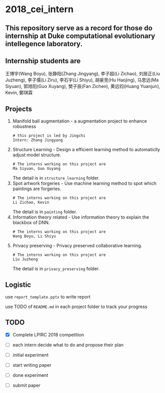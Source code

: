 # 2018_cei_intern
## This repository serve as a record for those do internship at Duke computational evolutionary intellegence laboratory. 

## Internship students are
王博宇(Wang Boyu), 张静阳(Zhang Jingyang), 李子超(Li Zichao), 刘居正(Liu Juzheng), 李子儒(Li Ziru), 李石宇(Li Shiyu), 胡豪竞(Hu Haojing), 马思远(Ma Siyuan), 郭旭阳(Guo Xuyang), 樊子辰(Fan Zichen), 黄远钧(Huang Yuanjun), Kevin, 鄭琪霖
## Projects
1. Manifold ball augmentation - a augmentation project to enhance robustness
    ```Shell 
    # this project is led by Jingchi
    Intern: Zhang Jingyang
    ```
2. Structure Learning - Design a efficient learning method to automaticlly adjust model structure.
    ```Shell 
    # The interns working on this project are
    Ma Siyuan, Guo Xuyang
    ```
    The detail is in `structure_learning` folder.
3. Spot artwork forgeries - Use machine learning method to spot which paintings are forgeries.
    ```Shell 
    # The interns working on this project are
    Li Zichao, Kevin
    ```
    The detail is in `painting` folder.
4. Information theory related - Use information theory to explain the blackbox of DNN.
    ```Shell 
    # The interns working on this project are
    Wang Boyu, Li Shiyu
    ```
5. Privacy preserving - Privacy preserved collaborative learning.
    ```Shell 
    # The interns working on this project are
    Liu Juzheng
    ```
    The detail is in `privacy_preserving` folder.
    
## Logistic
use `report_template.pptx` to write report

use TODO of `README.md` in each project folder to track your progress
## TODO
 - [x] Complete LPIRC 2018 competition
 - [ ] each intern decide what to do and propose their plan
 - [ ] initial experiment
 - [ ] start writing paper
 - [ ] done experiment 
 - [ ] submit paper


